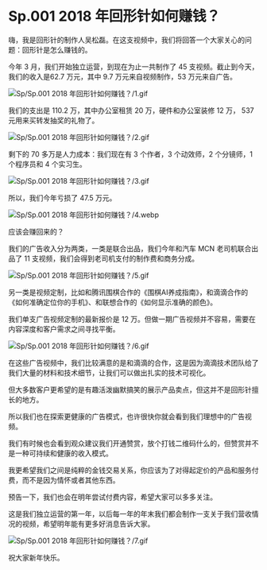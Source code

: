 # Sp.001 2018 年回形针如何赚钱？

嗨，我是回形针的制作人吴松磊。在这支视频中，我们将回答一个大家关心的问题：回形针是怎么赚钱的。

今年 3 月，我们开始独立运营，到现在为止一共制作了 45 支视频。截止到今天，我们的收入是62.7 万元，其中 9.7 万元来自视频制作，53 万元来自广告。

![Sp/Sp.001 2018 年回形针如何赚钱？/1.gif](https://cdn.jsdelivr.net/gh/qiaoshouzi/static/image/Sp/Sp.001%202018%20年回形针如何赚钱？/1.gif)

我们的支出是 110.2 万，其中办公室租赁 20 万，硬件和办公室装修 12 万， 537 元用来买转发抽奖的礼物了。

![Sp/Sp.001 2018 年回形针如何赚钱？/2.gif](https://cdn.jsdelivr.net/gh/qiaoshouzi/static/image/Sp/Sp.001%202018%20年回形针如何赚钱？/2.gif)

剩下的 70 多万是人力成本：我们现在有 3 个作者，3 个动效师，2 个分镜师，1 个程序员和 4 个实习生。

![Sp/Sp.001 2018 年回形针如何赚钱？/3.gif](https://cdn.jsdelivr.net/gh/qiaoshouzi/static/image/Sp/Sp.001%202018%20年回形针如何赚钱？/3.gif)

所以，我们今年亏损了 47.5 万元。

![Sp/Sp.001 2018 年回形针如何赚钱？/4.webp](https://cdn.jsdelivr.net/gh/qiaoshouzi/static/image/Sp/Sp.001%202018%20年回形针如何赚钱？/4.webp)

应该会赚回来的？

我们的广告收入分为两类，一类是联合出品，我们今年和汽车 MCN 老司机联合出品了 11 支视频，我们会得到老司机支付的制作费和商务分成。

![Sp/Sp.001 2018 年回形针如何赚钱？/5.gif](https://cdn.jsdelivr.net/gh/qiaoshouzi/static/image/Sp/Sp.001%202018%20年回形针如何赚钱？/5.gif)

另一类是视频定制，比如和腾讯围棋合作的《围棋AI养成指南》，和滴滴合作的《如何准确定位你的手机》、和联想合作的《如何显示准确的颜色》。

我们单支广告视频定制的最新报价是 12 万。但做一期广告视频并不容易，需要在内容深度和客户需求之间寻找平衡。

![Sp/Sp.001 2018 年回形针如何赚钱？/6.gif](https://cdn.jsdelivr.net/gh/qiaoshouzi/static/image/Sp/Sp.001%202018%20年回形针如何赚钱？/6.gif)

在这些广告视频中，我们比较满意的是和滴滴的合作，这是因为滴滴技术团队给了我们大量的材料和技术细节，让我们可以做出扎实的技术可视化。

但大多数客户更希望的是有趣活泼幽默搞笑的展示产品卖点，但这并不是回形针擅长的地方。

所以我们也在探索更健康的广告模式，也许很快你就会看到我们理想中的广告视频。

我们有时候也会看到观众建议我们开通赞赏，放个打钱二维码什么的，但赞赏并不是一种可持续和健康的收入模式。

我更希望我们之间是纯粹的金钱交易关系，你应该为了对得起定价的产品和服务付费，而不是因为情怀或者其他东西。

预告一下，我们也会在明年尝试付费内容，希望大家可以多多关注。

这是我们独立运营的第一年，以后每一年的年末我们都会制作一支关于我们营收情况的视频，希望明年能有更多好消息告诉大家。

![Sp/Sp.001 2018 年回形针如何赚钱？/7.gif](https://cdn.jsdelivr.net/gh/qiaoshouzi/static/image/Sp/Sp.001%202018%20年回形针如何赚钱？/7.gif)

祝大家新年快乐。
